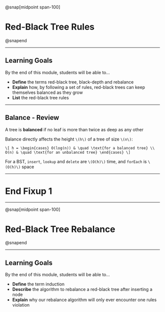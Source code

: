 @snap[midpoint span-100]

# Red-Black Tree Rules

@snapend

---

## Learning Goals

By the end of this module, students will be able to...

* **Define** the terms red-black tree, black-depth and rebalance
* **Explain** how, by following a set of rules, red-black trees can keep themselves balanced as they grow
* **List** the red-black tree rules

---

## Balance - Review

A tree is **balanced** if no leaf is more than twice as deep as any other

Balance directly affects the height `\(h\)` of a tree of size `\(n\)`:

`\[ h = \begin{cases} O(log(n)) & \quad \text{for a balanced tree} \\ O(n) & \quad \text{for an unbalanced tree} \end{cases} \]`

For a BST, `insert`, `lookup` and `delete` are `\(O(h)\)` time, and `forEach` is `\(O(h)\)` space

---

# End Fixup 1

---

@snap[midpoint span-100]

# Red-Black Tree Rebalance

@snapend

---

## Learning Goals

By the end of this module, students will be able to...

* **Define** the term induction
* **Describe** the algorithm to rebalance a red-black tree after inserting a node
* **Explain** why our rebalance algorithm will only ever encounter one rules violation